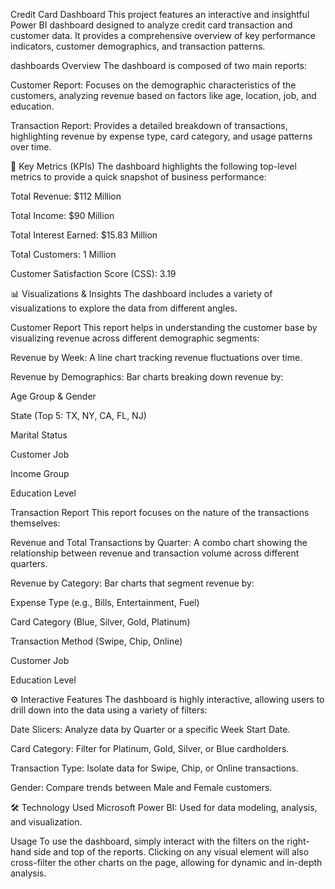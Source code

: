 Credit Card Dashboard
This project features an interactive and insightful Power BI dashboard designed to analyze credit card transaction and customer data. It provides a comprehensive overview of key performance indicators, customer demographics, and transaction patterns.

dashboards Overview
The dashboard is composed of two main reports:

Customer Report: Focuses on the demographic characteristics of the customers, analyzing revenue based on factors like age, location, job, and education.

Transaction Report: Provides a detailed breakdown of transactions, highlighting revenue by expense type, card category, and usage patterns over time.

🚀 Key Metrics (KPIs)
The dashboard highlights the following top-level metrics to provide a quick snapshot of business performance:

Total Revenue: $112 Million

Total Income: $90 Million

Total Interest Earned: $15.83 Million

Total Customers: 1 Million

Customer Satisfaction Score (CSS): 3.19

📊 Visualizations & Insights
The dashboard includes a variety of visualizations to explore the data from different angles.

Customer Report
This report helps in understanding the customer base by visualizing revenue across different demographic segments:

Revenue by Week: A line chart tracking revenue fluctuations over time.

Revenue by Demographics: Bar charts breaking down revenue by:

Age Group & Gender

State (Top 5: TX, NY, CA, FL, NJ)

Marital Status

Customer Job

Income Group

Education Level

Transaction Report
This report focuses on the nature of the transactions themselves:

Revenue and Total Transactions by Quarter: A combo chart showing the relationship between revenue and transaction volume across different quarters.

Revenue by Category: Bar charts that segment revenue by:

Expense Type (e.g., Bills, Entertainment, Fuel)

Card Category (Blue, Silver, Gold, Platinum)

Transaction Method (Swipe, Chip, Online)

Customer Job

Education Level

⚙️ Interactive Features
The dashboard is highly interactive, allowing users to drill down into the data using a variety of filters:

Date Slicers: Analyze data by Quarter or a specific Week Start Date.

Card Category: Filter for Platinum, Gold, Silver, or Blue cardholders.

Transaction Type: Isolate data for Swipe, Chip, or Online transactions.

Gender: Compare trends between Male and Female customers.

🛠️ Technology Used
Microsoft Power BI: Used for data modeling, analysis, and visualization.

Usage
To use the dashboard, simply interact with the filters on the right-hand side and top of the reports. Clicking on any visual element will also cross-filter the other charts on the page, allowing for dynamic and in-depth analysis.
